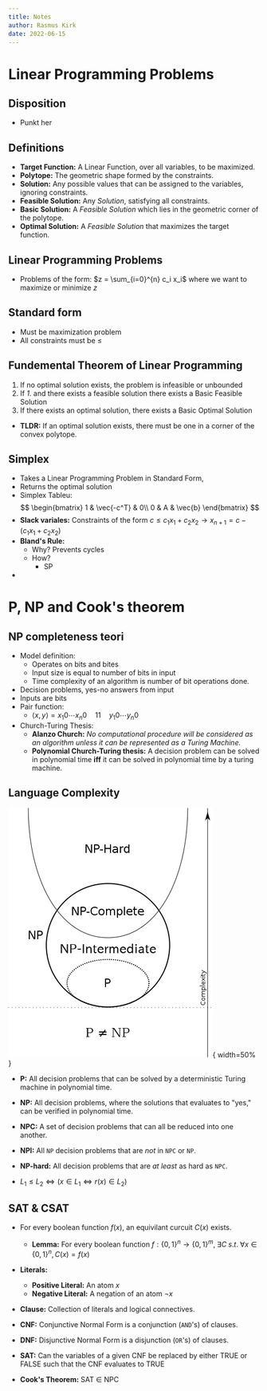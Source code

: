 ```yaml
---
title: Notes
author: Rasmus Kirk
date: 2022-06-15
---
```

# Linear Programming Problems
## Disposition
- Punkt her

## Definitions
- **Target Function:** A Linear Function, over all variables, to be maximized.
- **Polytope:** The geometric shape formed by the constraints.
- **Solution:** Any possible values that can be assigned to the variables, ignoring constraints.
- **Feasible Solution:** Any _Solution_, satisfying all constraints.
- **Basic Solution:** A _Feasible Solution_ which lies in the geometric corner of the polytope.
- **Optimal Solution:** A _Feasible Solution_ that maximizes the target function.

## Linear Programming Problems
- Problems of the form: $z = \sum_{i=0}^{n} c_i x_i$ where we want to maximize or minimize $z$

## Standard form
- Must be maximization problem
- All constraints must be $\leq$

## Fundemental Theorem of Linear Programming
1. If no optimal solution exists, the problem is infeasible or unbounded
2. If _1._ and there exists a feasible solution there exists a Basic Feasible Solution
3. If there exists an optimal solution, there exists a Basic Optimal Solution
- **TLDR:** If an optimal solution exists, there must be one in a corner of the convex polytope.

## Simplex
- Takes a Linear Programming Problem in Standard Form,
- Returns the optimal solution
- Simplex Tableu:
	$$
		\begin{bmatrix}
		1 & \vec{-c^T} & 0\\
		0 & A & \vec{b}
		\end{bmatrix}
	$$
- **Slack variales:** Constraints of the form $c \leq c_1 x_1 + c_2 x_2 \rightarrow x_{n+1} = c - (c_1 x_1 + c_2 x_2)$
- **Bland's Rule:**
	- Why? Prevents cycles
	- How?
		- SP
- 

# P, NP and Cook's theorem
## NP completeness teori
- Model definition:
	- Operates on bits and bites
	- Input size is equal to number of bits in input
	- Time complexity of an algorithm is number of bit operations done.
- Decision problems, yes-no answers from input
- Inputs are bits
- Pair function:
	- $\langle x,y \rangle = x_1 0 \cdots x_n 0 \quad 11 \quad y_1 0 \cdots y_n 0$
- Church-Turing Thesis:
	- **Alanzo Church:** _No computational procedure will be considered as an algorithm unless it can be represented as a Turing Machine._
	- **Polynomial Church-Turing thesis:** A decision problem can be solved in polynomial time **iff** it can be solved in polynomial time by a turing machine.

## Language Complexity
![$P \neq NP$](p!=np.png){ width=50% }

- **P:** All decision problems that can be solved by a deterministic Turing machine in polynomial time.
- **NP:** All decision problems, where the solutions that evaluates to "yes," can be verified in polynomial time.
- **NPC:** A set of decision problems that can all be reduced into one another.
- **NPI:** All `NP` decision problems that are _not_ in `NPC` or `NP`.
- **NP-hard:** All decision problems that are _at least_ as hard as `NPC`.

- $L_1 \leq L_2 \Leftrightarrow (x \in L_1 \Leftrightarrow r(x) \in L_2)$

## SAT & CSAT
- For every boolean function $f(x)$, an equivilant curcuit $C(x)$ exists.
	- **Lemma:** For every boolean function $f : \{0,1\}^n \rightarrow \{0,1\}^m, \;  \exists C \; s.t. \; \forall x \in \{0,1\}^n , C(x) = f(x)$

- **Literals:** 
	- **Positive Literal:** An atom $x$
	- **Negative Literal:** A negation of an atom $\neg x$
- **Clause:** Collection of literals and logical connectives.
- **CNF:** Conjunctive Normal Form is a conjunction (`AND`'s) of clauses.
- **DNF:** Disjunctive Normal Form is a disjunction (`OR`'s) of clauses.
- **SAT:** Can the variables of a given CNF be replaced by either TRUE or FALSE such that the CNF evaluates to TRUE
- **Cook's Theorem:** SAT $\in$ NPC

